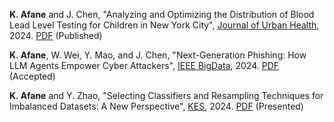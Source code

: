 **K. Afane** and J. Chen, "Analyzing and Optimizing the Distribution of Blood Lead Level Testing for Children in New York City", [Journal of Urban Health](https://link.springer.com/journal/11524), 2024. [PDF](https://link.springer.com/article/10.1007/s11524-024-00920-5) (Published)

**K. Afane**, W. Wei, Y. Mao, and J. Chen, "Next-Generation Phishing: How LLM Agents Empower Cyber Attackers", [IEEE BigData](https://www3.cs.stonybrook.edu/~ieeebigdata2024/), 2024. [PDF](https://arxiv.org/abs/2411.13874) (Accepted)


**K. Afane** and Y. Zhao, "Selecting Classifiers and Resampling Techniques for Imbalanced Datasets: A New Perspective", [KES](http://kes2024.kesinternational.org), 2024. [PDF](https://drive.google.com/file/d/1PvMINpcGU3p_-_rXVDCsVFzqH4BrlcsD/view?usp=drive_link) (Presented)
